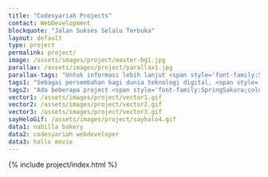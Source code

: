 ```yaml
---
title: "Codesyariah Projects"
contact: WebDevelopment
blockquote: "Jalan Sukses Selalu Terbuka"
layout: default
type: project
permalink: project/
image: /assets/images/project/master-bg1.jpg
parallax: /assets/images/project/parallax1.jpg
parallax-tags: "Untuk informasi lebih lanjut <span style='font-family:SpringSakura;color:crimson;font-weight:bold;'>| &nbsp; </span> anda bisa menghubungi kami melalui kontak dibawah ini"
tags1: "Sebagai persembahan bagi dunia teknologi digital, <span style='font-family:SpringSakura;color:crimson;font-weight:bold;'>| &nbsp; </span> <span class='codesyariah'>Codesyariah</span> hadir untuk memberikan layanan kepada khalayak untuk menuangkan ide-ide kreatif dalam melengkapi jejak-jejak dunia teknologi informasi."
tags2: "Ada beberapa project <span style='font-family:SpringSakura;color:crimson;font-weight:bold;'>| &nbsp; </span> yang telah kami kerjakan, dan kami sangat membuka kesempatan untuk membuka keran kerjasama bagi anda yang memiliki ide-ide untuk dikembangkan dalam menunjang bidang kegiatan maupun bisnis anda"
vector1: /assets/images/project/vector1.gif
vector2: /assets/images/project/vector2.gif
vector3: /assets/images/project/vector3.gif
sayHeloGif: /assets/images/project/sayhalo4.gif
data1: nabilla bakery
data2: codesyariah webdeveloper
data3: hallo movie
---  
```

{% include project/index.html %}

